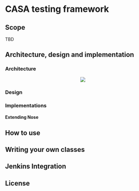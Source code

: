 # CASA testing framework

## Scope

TBD

## Architecture, design and implementation

### Architecture

<div align="center">
    <img src="http://s18.postimg.org/kezwcw4l5/architecture.png" />
</div>

### Design

### Implementations

#### Extending Nose

## How to use

## Writing your own classes

## Jenkins Integration

## License